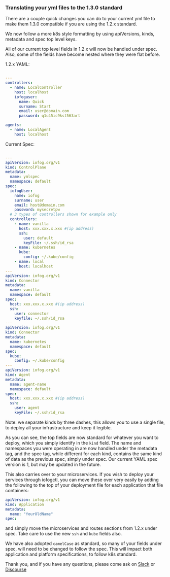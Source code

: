### Translating your yml files to the 1.3.0 standard

There are a couple quick changes you can do to your current yml file to make them 1.3.0 compatible if you are using the 1.2.x standard.

We now follow a more k8s style formatting by using apiVersions, kinds, metadata and spec top level keys.

All of our current top level fields in 1.2.x will now be handled under spec. Also, some of the fields have become nested where they were flat before.

1.2.x YAML:

```yaml

---
controllers:
  - name: LocalController
    host: localhost
    iofoguser:
      name: Quick
      surname: Start
      email: user@domain.com
      password: q1u45ic9kst563art

agents:
  - name: LocalAgent
    host: localhost
```

Current Spec:

```yaml

---
apiVersion: iofog.org/v1
kind: ControlPlane
metadata:
  name: ymlspec
  namespace: default
spec:
  iofogUser:
    name: iofog
    surname: user
    email: host@domain.com
    password: mysecretpw
  # 3 types of controllers shown for example only
  controllers:
    - name: vanilla
      host: xxx.xxx.x.xxx #(ip address)
      ssh:
        user: default
        keyFile: ~/.ssh/id_rsa
    - name: kubernetes
      kube:
        config: ~/.kube/config
    - name: local
      host: localhost
---
apiVersion: iofog.org/v1
kind: Connector
metadata:
  name: vanilla
  namespace: default
spec:
  host: xxx.xxx.x.xxx #(ip address)
  ssh:
    user: connector
    keyfile: ~/.ssh/id_rsa
---
apiVersion: iofog.org/v1
kind: Connector
metadata:
  name: kubernetes
  namespace: default
spec:
  kube:
    config: ~/.kube/config
---
apiVersion: iofog.org/v1
kind: Agent
metadata:
  name: agent-name
  namespace: default
spec:
  host: xxx.xxx.x.xxx #(ip address)
  ssh:
    user: agent
    keyFile: ~/.ssh/id_rsa
```

Note: we separate kinds by three dashes, this allows you to use a single file, to deploy all your infrastructure and keep it legible.

As you can see, the top fields are now standard for whatever you want to deploy, which you simply identify in the `kind` field.
The name and namespaces you were operating in are now handled under the metadata tag, and the spec tag, while different for each kind, contains
the same kind of data as the previous spec, simply under spec. Our current YAML spec version is 1, but may be updated in the future.

This also carries over to your microservices. If you wish to deploy your services through iofogctl, you can move these over very easily by
adding the following to the top of your deployment file for each application that file containers:

```yaml
apiVersion: iofog.org/v1
kind: Application
metadata:
  name: "YourOldName"
spec:
```

and simply move the microservices and routes sections from 1.2.x under spec. Take care to use the new `ssh` and `kube` fields also.

We have also adopted `camelCase` as standard, so many of your fields under spec, will need to be changed
to follow the spec. This will impact both application and platform specifications, to follow k8s standard.

Thank you, and if you have any questions, please come ask
on [Slack](https://join.slack.com/t/iofog/shared_invite/enQtNTQxMDczNjE0Mjc5LTRhMTE2YjgwNmRhOTg5ZmI3MGQ5OGM0N2E1MDg0OTJmMWYxZTgxZjE2MjA3NzY2MTFlZmEyYzc3OGQ5NmM4ZjI)
or [Discourse](https://discuss.iofog.org/)
